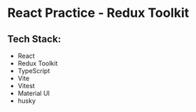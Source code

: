 # React Practice - Redux Toolkit  

## Tech Stack:  
* React  
* Redux Toolkit  
* TypeScript  
* Vite  
* Vitest  
* Material UI
* husky  